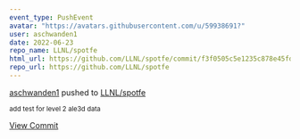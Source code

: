 ```yaml
---
event_type: PushEvent
avatar: "https://avatars.githubusercontent.com/u/59938691?"
user: aschwanden1
date: 2022-06-23
repo_name: LLNL/spotfe
html_url: https://github.com/LLNL/spotfe/commit/f3f0505c5e1235c878e45fd2f1e9de634dece7d4
repo_url: https://github.com/LLNL/spotfe
---
```


<a href='https://github.com/aschwanden1' target='_blank'>aschwanden1</a> pushed to <a href='https://github.com/LLNL/spotfe' target='_blank'>LLNL/spotfe</a>

<small>add test for level 2 ale3d data</small>

<a href='https://github.com/LLNL/spotfe/commit/f3f0505c5e1235c878e45fd2f1e9de634dece7d4' target='_blank'>View Commit</a>